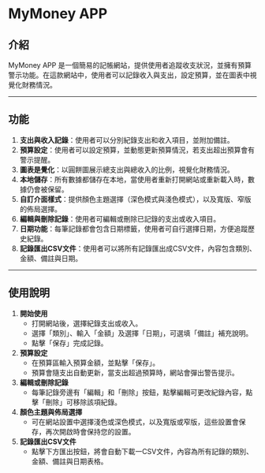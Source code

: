 # MyMoney APP

## 介紹
MyMoney APP 是一個簡易的記帳網站，提供使用者追蹤收支狀況，並擁有預算警示功能。在這款網站中，使用者可以記錄收入與支出，設定預算，並在圖表中視覺化財務情況。

---

## 功能

1. **支出與收入記錄**：使用者可以分別紀錄支出和收入項目，並附加備註。
2. **預算設定**：使用者可以設定預算，並動態更新預算情況，若支出超出預算會有警示提醒。
3. **圖表是覺化**：以圓餅圖展示總支出與總收入的比例，視覺化財務情況。
4. **本地儲存**：所有數據都儲存在本地，當使用者重新打開網站或重新載入時，數據仍會被保留。
5. **自訂介面樣式**：提供顏色主題選擇（深色模式與淺色模式），以及寬版、窄版的佈局選擇。
6. **編輯與刪除記錄**：使用者可編輯或刪除已記錄的支出或收入項目。
7. **日期功能**：每筆記錄都會包含日期標籤，使用者可自行選擇日期，方便追蹤歷史紀錄。
8. **記錄匯出CSV文件**：使用者可以將所有記錄匯出成CSV文件，內容包含類別、金額、備註與日期。

---

## 使用說明

1. **開始使用**
    - 打開網站後，選擇紀錄支出或收入。
    - 選擇「類別」、輸入「金額」及選擇「日期」，可選填「備註」補充說明。
    - 點擊「保存」完成記錄。
2. **預算設定**
    - 在預算區輸入預算金額，並點擊「保存」。
    - 預算會隨支出自動更新，當支出超過預算時，網站會彈出警告提示。
3. **編輯或刪除記錄**
    - 每筆記錄旁邊有「編輯」和「刪除」按鈕，點擊編輯可更改紀錄內容，點擊「刪除」可移除該項紀錄。
4. **顏色主題與佈局選擇**
    - 可在網站設置中選擇淺色或深色模式，以及寬版或窄版，這些設置會保存，再次開啟時會保持您的設置。
5. **記錄匯出CSV文件**
    - 點擊下方匯出按鈕，將會自動下載一CSV文件，內容為所有記錄的類別、金額、備註與日期表格。

